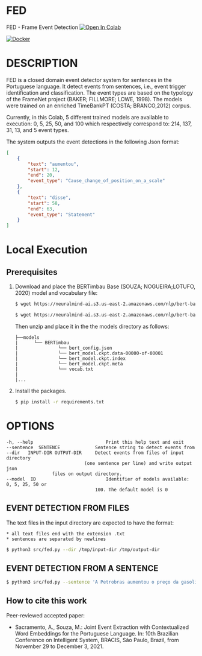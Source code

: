 # FED
FED - Frame Event Detection
[![Open In Colab](https://colab.research.google.com/assets/colab-badge.svg)](https://colab.research.google.com/github/FORMAS/FED/blob/main/notebook/colab-fed.ipynb)

[![Docker](https://img.shields.io/badge/docker-%230db7ed.svg?style=for-the-badge&logo=docker&logoColor=white)](https://hub.docker.com/r/andersonsacramento/fed)


# DESCRIPTION

FED is a closed domain event detector system for sentences in the Portuguese language. It detect events from sentences, i.e., event trigger identification and classification. The event types are based on the typology of the FrameNet project (BAKER; FILLMORE; LOWE, 1998). The models were trained on an enriched TimeBankPT (COSTA; BRANCO,2012) corpus.


Currently, in this Colab, 5 different trained models are available to execution: 0, 5, 25, 50, and 100 which respectively correspond to: 214, 137, 31, 13, and 5 event types.

The system outputs the event detections in the following Json format:
```json
[
    {
        "text": "aumentou",
        "start": 12,
        "end": 20,
        "event_type": "Cause_change_of_position_on_a_scale"
    },
    {
        "text": "disse",
        "start": 58,
        "end": 63,
        "event_type": "Statement"
    }
]
```

# Local Execution

## Prerequisites

1. Download and place the BERTimbau Base (SOUZA; NOGUEIRA;LOTUFO, 2020) model and vocabulary file:
    ```bash
    $ wget https://neuralmind-ai.s3.us-east-2.amazonaws.com/nlp/bert-base-portuguese-cased/bert-base-portuguese-cased_tensorflow_checkpoint.zip
	```
	```bash
	$ wget https://neuralmind-ai.s3.us-east-2.amazonaws.com/nlp/bert-base-portuguese-cased/vocab.txt
	```
	Then unzip and place it in the the models directory as follows:
	```
	├──models
	|      └── BERTimbau
	|               └── bert_config.json
	|               └── bert_model.ckpt.data-00000-of-00001
	|               └── bert_model.ckpt.index
	|               └── bert_model.ckpt.meta
	|               └── vocab.txt
	|
	|...
	```

2. Install the packages.
   ```bash
   $ pip install -r requirements.txt
   ```


# OPTIONS
    -h, --help                           Print this help text and exit
	--sentence  SENTENCE             Sentence string to detect events from
	--dir   INPUT-DIR OUTPUT-DIR     Detect events from files of input directory
		                         (one sentence per line) and write output json
					 files on output directory.
    --model  ID                          Identifier of models available: 0, 5, 25, 50 or 
	                                 100. The default model is 0


## EVENT DETECTION FROM FILES
The text files in the input directory are expected to have the format:

    * all text files end with the extension .txt
    * sentences are separated by newlines
	
```bash
$ python3 src/fed.py --dir /tmp/input-dir /tmp/output-dir
```
## EVENT DETECTION FROM A SENTENCE

```bash
$ python3 src/fed.py --sentence 'A Petrobras aumentou o preço da gasolina para 2,30 reais, disse o presidente.'
```
## How to cite this work

Peer-reviewed accepted paper:

* Sacramento, A., Souza, M.: Joint Event Extraction with Contextualized Word Embeddings for the Portuguese Language. In: 10th Brazilian Conference on Intelligent System, BRACIS, São Paulo, Brazil, from November 29 to December 3, 2021.